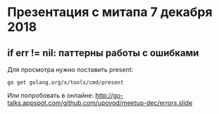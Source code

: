 # Презентация с митапа 7 декабря 2018
## if err != nil: паттерны работы с ошибками

Для просмотра нужно поставить present:

`go get golang.org/x/tools/cmd/present`

Или попробовать в онлайне:
http://go-talks.appspot.com/github.com/upovod/meetup-dec/errors.slide

